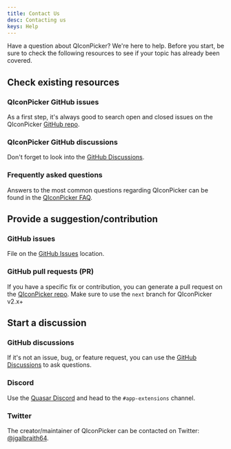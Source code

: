 ```yaml
---
title: Contact Us
desc: Contacting us
keys: Help
---
```


Have a question about QIconPicker? We're here to help. Before you start, be sure to check the following resources to see if your topic has already been covered.

## Check existing resources

### QIconPicker GitHub issues

As a first step, it's always good to search open and closed issues on the QIconPicker [GitHub repo](https://github.com/quasarframework/quasar-ui-qiconpicker/tree/next).

### QIconPicker GitHub discussions

Don't forget to look into the [GitHub Discussions](https://github.com/quasarframework/quasar-ui-qiconpicker/discussions).

### Frequently asked questions

Answers to the most common questions regarding QIconPicker can be found in the [QIconPicker FAQ](/help/faq).

## Provide a suggestion/contribution

### GitHub issues

File on the [GitHub Issues](https://github.com/quasarframework/quasar-ui-qiconpicker/issues) location.

### GitHub pull requests (PR)

If you have a specific fix or contribution, you can generate a pull request on the [QIconPicker repo](https://github.com/quasarframework/quasar-ui-qiconpicker/tree/next). Make sure to use the `next` branch for QIconPicker v2.x+

## Start a discussion

### GitHub discussions

If it's not an issue, bug, or feature request, you can use the [GitHub Discussions](https://github.com/quasarframework/quasar-ui-qiconpicker/discussions) to ask questions.

### Discord

Use the [Quasar Discord](https://chat.quasar.dev) and head to the `#app-extensions` channel.

### Twitter

The creator/maintainer of QIconPicker can be contacted on Twitter: [@jgalbraith64](https://twitter.com/jgalbraith64).
